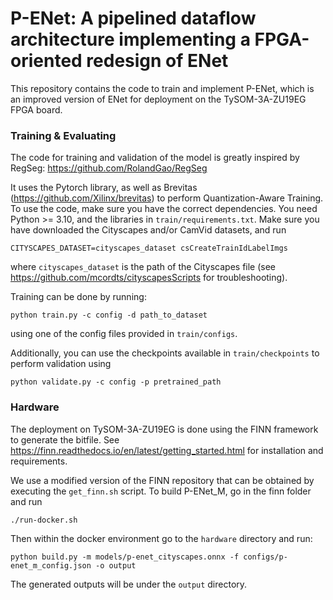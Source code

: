 # P-ENet: A pipelined dataflow architecture implementing a FPGA-oriented redesign of ENet

This repository contains the code to train and implement P-ENet, which is an improved version of ENet for deployment on the TySOM-3A-ZU19EG FPGA board. 

### Training & Evaluating
The code for training and validation of the model is greatly inspired by RegSeg: https://github.com/RolandGao/RegSeg

It uses the Pytorch library, as well as Brevitas (https://github.com/Xilinx/brevitas) to perform Quantization-Aware Training. 
To use the code, make sure you have the correct dependencies. You need Python >= 3.10, and the libraries in `train/requirements.txt`.
Make sure you have downloaded the Cityscapes and/or CamVid datasets, and run 
```
CITYSCAPES_DATASET=cityscapes_dataset csCreateTrainIdLabelImgs
``` 
where `cityscapes_dataset` is the path of the Cityscapes file (see https://github.com/mcordts/cityscapesScripts for troubleshooting).

Training can be done by running:
```
python train.py -c config -d path_to_dataset
```
using one of the config files provided in `train/configs`.

Additionally, you can use the checkpoints available in `train/checkpoints` to perform validation using 
```
python validate.py -c config -p pretrained_path
```

### Hardware
The deployment on TySOM-3A-ZU19EG is done using the FINN framework to generate the bitfile. See https://finn.readthedocs.io/en/latest/getting_started.html for installation and requirements.

We use a modified version of the FINN repository that can be obtained by executing the `get_finn.sh` script.
To build P-ENet_M, go in the finn folder and run
```
./run-docker.sh
```
Then within the docker environment go to the `hardware` directory and run:
```
python build.py -m models/p-enet_cityscapes.onnx -f configs/p-enet_m_config.json -o output
```

The generated outputs will be under the `output` directory.